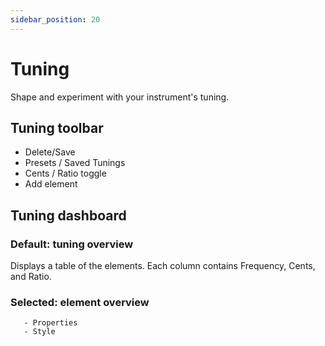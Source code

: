 ```yaml
---
sidebar_position: 20
---
```


# Tuning

Shape and experiment with your instrument's tuning.

## Tuning toolbar
   - Delete/Save
   - Presets / Saved Tunings
   - Cents / Ratio toggle
   - Add element
## Tuning dashboard
   ### Default: tuning overview
   Displays a table of the elements. Each column contains Frequency, Cents, and Ratio.
   ### Selected: element overview
       - Properties
       - Style
